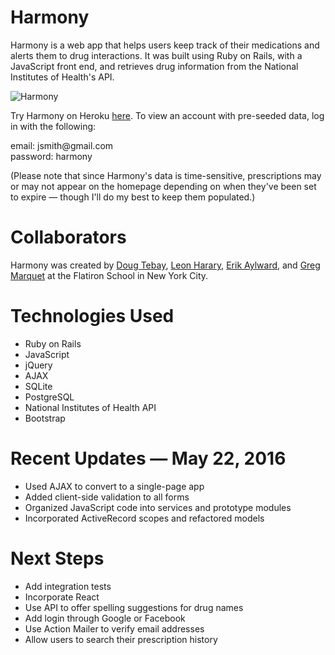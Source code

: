 # Harmony

Harmony is a web app that helps users keep track of their medications and alerts them to drug interactions. It was built using Ruby on Rails, with a JavaScript front end, and retrieves drug information from the National Institutes of Health's API.

![Harmony](https://dl.dropboxusercontent.com/u/29039767/Harmony.gif)

Try Harmony on Heroku [here](http://harmony-web-app.herokuapp.com/). To view an account with pre-seeded data, log in with the following:

email: <span>jsmith@</span>gmail.com<br />password: harmony

(Please note that since Harmony's data is time-sensitive, prescriptions may or may not appear on the homepage depending on when they've been set to expire  — though I'll do my best to keep them populated.)

# Collaborators

Harmony was created by [Doug Tebay](https://github.com/dougtebay), [Leon Harary](https://github.com/lharary), [Erik Aylward](https://github.com/eaylward8), and [Greg Marquet](https://github.com/gregmarquet) at the Flatiron School in New York City.

# Technologies Used

* Ruby on Rails
* JavaScript
* jQuery
* AJAX
* SQLite
* PostgreSQL
* National Institutes of Health API
* Bootstrap

# Recent Updates — May 22, 2016

* Used AJAX to convert to a single-page app
* Added client-side validation to all forms
* Organized JavaScript code into services and prototype modules
* Incorporated ActiveRecord scopes and refactored models

# Next Steps

* Add integration tests
* Incorporate React
* Use API to offer spelling suggestions for drug names
* Add login through Google or Facebook
* Use Action Mailer to verify email addresses
* Allow users to search their prescription history
